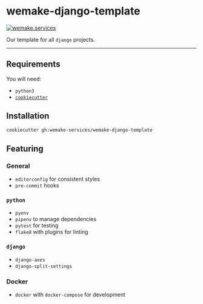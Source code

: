# wemake-django-template

[![wemake.services](https://img.shields.io/badge/style-wemake.services-green.svg?label=&logo=data%3Aimage%2Fpng%3Bbase64%2CiVBORw0KGgoAAAANSUhEUgAAABAAAAAQCAMAAAAoLQ9TAAAABGdBTUEAALGPC%2FxhBQAAAAFzUkdCAK7OHOkAAAAbUExURQAAAAAAAAAAAAAAAAAAAAAAAAAAAAAAAP%2F%2F%2F5TvxDIAAAAIdFJOUwAjRA8xXANAL%2Bv0SAAAADNJREFUGNNjYCAIOJjRBdBFWMkVQeGzcHAwksJnAPPZGOGAASzPzAEHEGVsLExQwE7YswCb7AFZSF3bbAAAAABJRU5ErkJggg%3D%3D)](http://wemake.services)

Our template for all `django` projects.

---

## Requirements

You will need:

- `python3`
- [`cookiecutter`](http://cookiecutter.readthedocs.io/)

## Installation

```bash
cookiecutter gh:wemake-services/wemake-django-template
```

## Featuring

### General

- `editorconfig` for consistent styles
- `pre-commit` hooks

### `python`

- `pyenv`
- `pipenv` to manage dependencies
- `pytest` for testing
- `flake8` with plugins for linting

### `django`

- `django-axes`
- `django-split-settings`

### Docker

- `docker` with `docker-compose` for development

